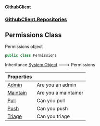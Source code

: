 #### [GithubClient](index 'index')
### [GithubClient.Repositories](GithubClient.Repositories 'GithubClient.Repositories')

## Permissions Class

Permissions object

```csharp
public class Permissions
```

Inheritance [System.Object](https://docs.microsoft.com/en-us/dotnet/api/System.Object 'System.Object') &#129106; Permissions

| Properties | |
| :--- | :--- |
| [Admin](GithubClient.Repositories.Permissions.Admin 'GithubClient.Repositories.Permissions.Admin') | Are you an admin |
| [Maintain](GithubClient.Repositories.Permissions.Maintain 'GithubClient.Repositories.Permissions.Maintain') | Are you a maintainer |
| [Pull](GithubClient.Repositories.Permissions.Pull 'GithubClient.Repositories.Permissions.Pull') | Can you pull |
| [Push](GithubClient.Repositories.Permissions.Push 'GithubClient.Repositories.Permissions.Push') | Can you push |
| [Triage](GithubClient.Repositories.Permissions.Triage 'GithubClient.Repositories.Permissions.Triage') | Can you triage |
